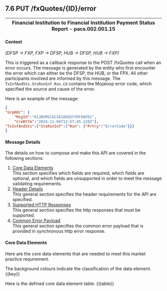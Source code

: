 
## 7.6 PUT /fxQuotes/{ID}/error

|Financial Institution to Financial Institution Payment Status Report - **pacs.002.001.15** |
|--|

#### Context
*(DFSP -> FXP, FXP -> DFSP, HUB -> DFSP, HUB -> FXP)*

This is triggered as a callback response to the POST /fxQuotes call when an error occurs. The message is generated by the entity who first encounter the error which can either be the DFSP, the HUB, or the FPX. All other participants involved are informed by this message. The `TxInfAndSts.StsRsnInf.Rsn.Cd` contains the Mojaloop error code, which specified the source and cause of the error.

Here is an example of the message:
```json
{
"GrpHdr": {
    "MsgId":"01JBVM1CGC5A18XQVYYRF68FD1",
    "CreDtTm":"2024-11-04T12:57:45.228Z"},
"TxInfAndSts":{"StsRsnInf":{"Rsn": {"Prtry":"ErrorCode"}}}
}
```
#### Message Details
The details on how to compose and make this API are covered in the following sections:
1. [Core Data Elements](#core-data-elements)<br>This section specifies which fields are required, which fields are optional, and which fields are unsupported in order to meet the message validating requirements.
2. [Header Details](#331-header-details)<br> This general section specifies the header requirements for the API are specified.
3. [Supported HTTP Responses](#332-supported-http-responses)<br> This general section specifies the http responses that must be supported.
4. [Common Error Payload](#333-common-error-payload)<br> This general section specifies the common error payload that is provided in synchronous http error response.

#### Core Data Elements
Here are the core data elements that are needed to meet this market practice requirement.

The background colours indicate the classification of the data element.
{{key}}

Here is the defined core data element table.
{{table}}

